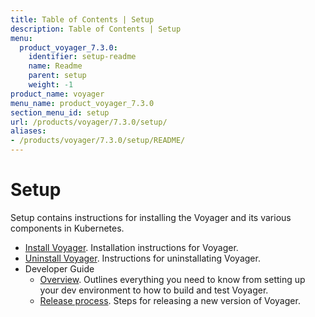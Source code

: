 ```yaml
---
title: Table of Contents | Setup
description: Table of Contents | Setup
menu:
  product_voyager_7.3.0:
    identifier: setup-readme
    name: Readme
    parent: setup
    weight: -1
product_name: voyager
menu_name: product_voyager_7.3.0
section_menu_id: setup
url: /products/voyager/7.3.0/setup/
aliases:
- /products/voyager/7.3.0/setup/README/
---
```


# Setup

Setup contains instructions for installing the Voyager and its various components in Kubernetes.

- [Install Voyager](/products/voyager/7.3.0/setup/install). Installation instructions for Voyager.
- [Uninstall Voyager](/products/voyager/7.3.0/setup/uninstall). Instructions for uninstallating Voyager.
- Developer Guide
  - [Overview](/products/voyager/7.3.0/setup/developer-guide/overview). Outlines everything you need to know from setting up your dev environment to how to build and test Voyager.
  - [Release process](/products/voyager/7.3.0/setup/developer-guide/release). Steps for releasing a new version of Voyager.
